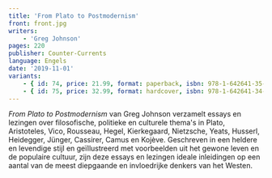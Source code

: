 ```yaml
---
title: 'From Plato to Postmodernism'
front: front.jpg
writers:
    - 'Greg Johnson'
pages: 220
publisher: Counter-Currents
language: Engels
date: '2019-11-01'
variants:
    - { id: 74, price: 21.99, format: paperback, isbn: 978-1-642641-35-6 }
    - { id: 75, price: 32.99, format: hardcover, isbn: 978-1-642641-34-9 }
---
```


*From Plato to Postmodernism* van Greg Johnson verzamelt essays en lezingen over filosofische, politieke en culturele thema's in Plato, Aristoteles, Vico, Rousseau, Hegel, Kierkegaard, Nietzsche, Yeats, Husserl, Heidegger, Jünger, Cassirer, Camus en Kojève. Geschreven in een heldere en levendige stijl en geïllustreerd met voorbeelden uit het gewone leven en de populaire cultuur, zijn deze essays en lezingen ideale inleidingen op een aantal van de meest diepgaande en invloedrijke denkers van het Westen.
